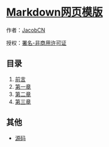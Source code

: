 # [Markdown网页模版]()

作者：[JacobCN](http://icanbe.vip)

授权：<a rel="license" target="_blank" href="http://creativecommons.org/licenses/by-nc/4.0/">署名-非商用许可证</a>

## 目录
1. [前言](#docs/README)
1. [第一章](#docs/ch01)
1. [第二章](#docs/ch02)
1. [第三章](#docs/ch03)

## 其他
- [源码](http://github.com/JacobCN)
